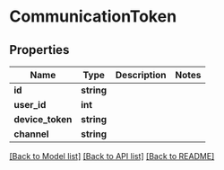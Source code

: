 # CommunicationToken

## Properties
Name | Type | Description | Notes
------------ | ------------- | ------------- | -------------
**id** | **string** |  | 
**user_id** | **int** |  | 
**device_token** | **string** |  | 
**channel** | **string** |  | 

[[Back to Model list]](../README.md#documentation-for-models) [[Back to API list]](../README.md#documentation-for-api-endpoints) [[Back to README]](../README.md)


